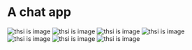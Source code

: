 A chat app
=================================

![thsi is image](appinfo/device.png)
![thsi is image](appinfo/device2.png)
![thsi is image](appinfo/device3.png)
![thsi is image](appinfo/device4.png)
![thsi is image](appinfo/device5.png)
![thsi is image](appinfo/device6.png)
![thsi is image](appinfo/device7.png)